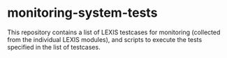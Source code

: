 # monitoring-system-tests
This repository contains a list of LEXIS testcases for monitoring (collected from the individual LEXIS modules), and scripts to execute the tests specified in the list of testcases.
